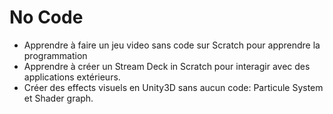 # No Code

- Apprendre à faire un jeu video sans code sur Scratch pour apprendre la programmation
- Apprendre à créer un Stream Deck in Scratch pour interagir avec des applications extérieurs.
- Créer des effects visuels en Unity3D sans aucun code: Particule System et Shader graph.
